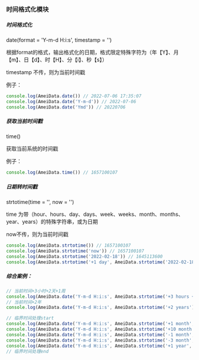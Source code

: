### 时间格式化模块



##### 时间格式化
date(format = 'Y-m-d H:i:s', timestamp = '')

根据format的格式，输出格式化的日期，格式限定特殊字符为（年【Y】、月【m】、日【d】、时【H】、分【i】、秒【s】）

timestamp 不传，则为当前时间戳

例子：

```javascript
console.log(AmeiData.date()) // 2022-07-06 17:35:07
console.log(AmeiData.date('Y-m-d')) // 2022-07-06
console.log(AmeiData.date('Ymd')) // 20220706

```



##### 获取当前时间戳

time()

获取当前系统的时间戳

例子：

```javascript
console.log(AmeiData.time()) // 1657100107
```



##### 日期转时间戳
strtotime(time = '', now = '')

time 为带（hour、hours、day、days、week、weeks、month、months、year、years）的特殊字符串，或为日期

now不传，则为当前时间戳

```javascript
console.log(AmeiData.strtotime()) // 1657100107
console.log(AmeiData.strtotime('now')) // 1657100107
console.log(AmeiData.strtotime('2022-02-18')) // 1645113600
console.log(AmeiData.strtotime('+1 day', AmeiData.strtotime('2022-02-18'))) // 1645200000

```



##### 综合案例：

```javascript
// 当前时间+3小时+2天+1周
console.log(AmeiData.date('Y-m-d H:i:s', AmeiData.strtotime('+3 hours +2 days +1 week'))) // 2022-07-15 20:35:07
// 当前时间+2年
console.log(AmeiData.date('Y-m-d H:i:s', AmeiData.strtotime('+2 years'))) // 2024-07-06 17:35:07

// 临界时间处理start
console.log(AmeiData.date('Y-m-d H:i:s', AmeiData.strtotime('+1 month', AmeiData.strtotime('2022-03-31')))) // 2022-05-01 00:00:00
console.log(AmeiData.date('Y-m-d H:i:s', AmeiData.strtotime('+10 month', AmeiData.strtotime('2022-03-31')))) // 2023-01-31 00:00:00
console.log(AmeiData.date('Y-m-d H:i:s', AmeiData.strtotime('-1 month', AmeiData.strtotime('2022-03-31')))) // 2022-03-03 00:00:00
console.log(AmeiData.date('Y-m-d H:i:s', AmeiData.strtotime('-3 month', AmeiData.strtotime('2022-03-31')))) // 2021-12-31 00:00:00
console.log(AmeiData.date('Y-m-d H:i:s', AmeiData.strtotime('+1 year', AmeiData.strtotime('2020-02-29')))) // 2021-03-01 00:00:00
// 临界时间处理end
```



